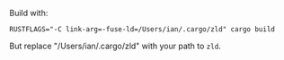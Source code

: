Build with:

```
RUSTFLAGS="-C link-arg=-fuse-ld=/Users/ian/.cargo/zld" cargo build
```

But replace "/Users/ian/.cargo/zld" with your path to `zld`.